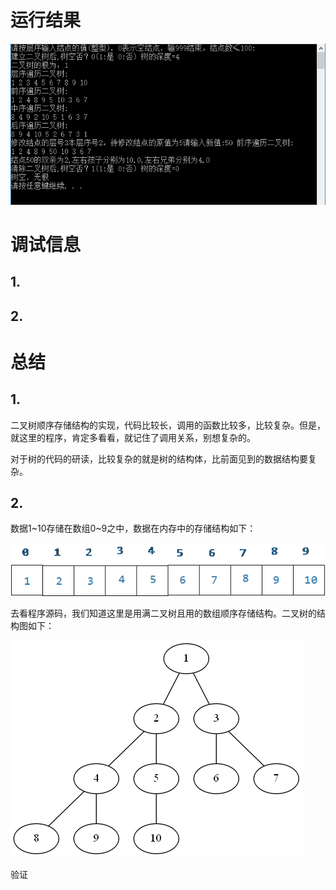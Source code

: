# 运行结果 #
![](img/result.png)

# 调试信息 #
## 1. ##


## 2. ##



# 总结 #
## 1. ##
二叉树顺序存储结构的实现，代码比较长，调用的函数比较多，比较复杂。但是，就这里的程序，肯定多看看，就记住了调用关系，别想复杂的。

对于树的代码的研读，比较复杂的就是树的结构体，比前面见到的数据结构要复杂。

## 2. ##
数据1~10存储在数组0~9之中，数据在内存中的存储结构如下：

![](img/nb1.png)

去看程序源码，我们知道这里是用满二叉树且用的数组顺序存储结构。二叉树的结构图如下：

![](img/nb2.png)

验证

